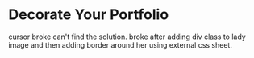 # Decorate Your Portfolio

cursor broke can't find the solution. broke after adding div class to lady image and then adding border around her using external css sheet.

